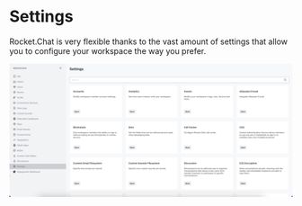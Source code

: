 # Settings

Rocket.Chat is very flexible thanks to the vast amount of settings that allow you to configure your workspace the way you prefer.

![Rocket.Chat Settings](<../../../.gitbook/assets/RC Settings.png>)

